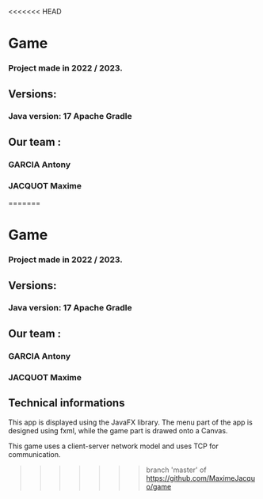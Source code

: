 <<<<<<< HEAD
# Game

### Project made in 2022 / 2023.

## Versions:

### Java version: 17 Apache Gradle

## Our team :

### GARCIA Antony

### JACQUOT Maxime
=======
# Game

### Project made in 2022 / 2023.

## Versions:

### Java version: 17 Apache Gradle

## Our team :

### GARCIA Antony

### JACQUOT Maxime

## Technical informations

This app is displayed using the JavaFX library.
The menu part of the app is designed using fxml, while the game part is drawed onto a Canvas.

This game uses a client-server network model and uses TCP for communication.
>>>>>>> branch 'master' of https://github.com/MaximeJacquo/game
